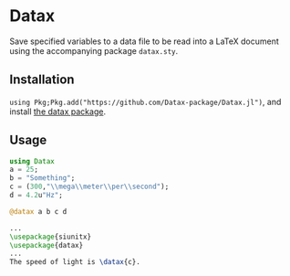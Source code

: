 # Datax
Save specified variables to a data file to be read into a LaTeX document using the accompanying package `datax.sty`.

## Installation
`using Pkg;Pkg.add("https://github.com/Datax-package/Datax.jl")`, and install [the datax package](https://github.com/Datax-package/Datax.sty).

## Usage
```julia
using Datax
a = 25;
b = "Something";
c = (300,"\\mega\\meter\\per\\second");
d = 4.2u"Hz";

@datax a b c d
```

```latex
...  
\usepackage{siunitx}
\usepackage{datax}
...
The speed of light is \datax{c}.
```
